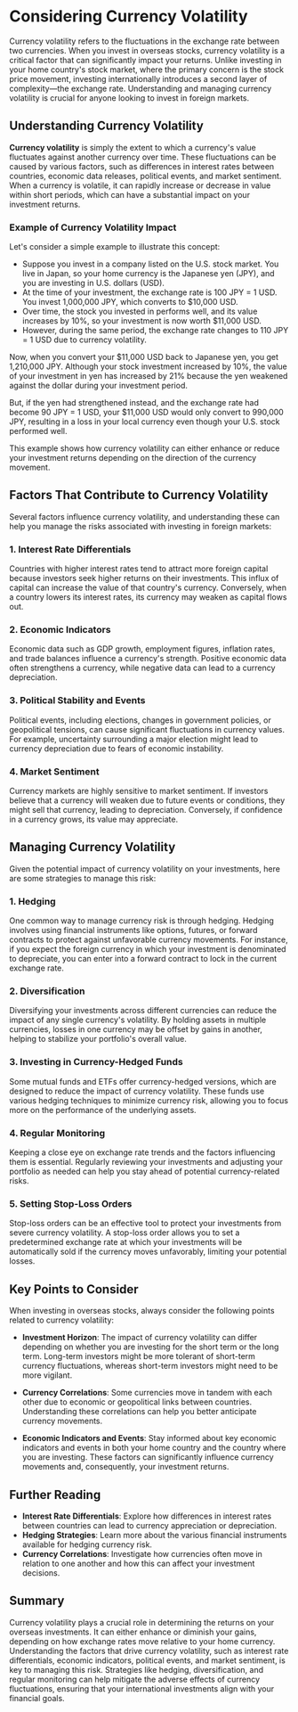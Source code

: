 # Considering Currency Volatility

Currency volatility refers to the fluctuations in the exchange rate between two currencies. When you invest in overseas stocks, currency volatility is a critical factor that can significantly impact your returns. Unlike investing in your home country's stock market, where the primary concern is the stock price movement, investing internationally introduces a second layer of complexity—the exchange rate. Understanding and managing currency volatility is crucial for anyone looking to invest in foreign markets.

## Understanding Currency Volatility

**Currency volatility** is simply the extent to which a currency's value fluctuates against another currency over time. These fluctuations can be caused by various factors, such as differences in interest rates between countries, economic data releases, political events, and market sentiment. When a currency is volatile, it can rapidly increase or decrease in value within short periods, which can have a substantial impact on your investment returns.

### Example of Currency Volatility Impact

Let's consider a simple example to illustrate this concept:

- Suppose you invest in a company listed on the U.S. stock market. You live in Japan, so your home currency is the Japanese yen (JPY), and you are investing in U.S. dollars (USD).
- At the time of your investment, the exchange rate is 100 JPY = 1 USD. You invest 1,000,000 JPY, which converts to $10,000 USD.
- Over time, the stock you invested in performs well, and its value increases by 10%, so your investment is now worth $11,000 USD.
- However, during the same period, the exchange rate changes to 110 JPY = 1 USD due to currency volatility.

Now, when you convert your $11,000 USD back to Japanese yen, you get 1,210,000 JPY. Although your stock investment increased by 10%, the value of your investment in yen has increased by 21% because the yen weakened against the dollar during your investment period.

But, if the yen had strengthened instead, and the exchange rate had become 90 JPY = 1 USD, your $11,000 USD would only convert to 990,000 JPY, resulting in a loss in your local currency even though your U.S. stock performed well.

This example shows how currency volatility can either enhance or reduce your investment returns depending on the direction of the currency movement.

## Factors That Contribute to Currency Volatility

Several factors influence currency volatility, and understanding these can help you manage the risks associated with investing in foreign markets:

### 1. **Interest Rate Differentials**

Countries with higher interest rates tend to attract more foreign capital because investors seek higher returns on their investments. This influx of capital can increase the value of that country's currency. Conversely, when a country lowers its interest rates, its currency may weaken as capital flows out.

### 2. **Economic Indicators**

Economic data such as GDP growth, employment figures, inflation rates, and trade balances influence a currency's strength. Positive economic data often strengthens a currency, while negative data can lead to a currency depreciation.

### 3. **Political Stability and Events**

Political events, including elections, changes in government policies, or geopolitical tensions, can cause significant fluctuations in currency values. For example, uncertainty surrounding a major election might lead to currency depreciation due to fears of economic instability.

### 4. **Market Sentiment**

Currency markets are highly sensitive to market sentiment. If investors believe that a currency will weaken due to future events or conditions, they might sell that currency, leading to depreciation. Conversely, if confidence in a currency grows, its value may appreciate.

## Managing Currency Volatility

Given the potential impact of currency volatility on your investments, here are some strategies to manage this risk:

### 1. **Hedging**

One common way to manage currency risk is through hedging. Hedging involves using financial instruments like options, futures, or forward contracts to protect against unfavorable currency movements. For instance, if you expect the foreign currency in which your investment is denominated to depreciate, you can enter into a forward contract to lock in the current exchange rate.

### 2. **Diversification**

Diversifying your investments across different currencies can reduce the impact of any single currency's volatility. By holding assets in multiple currencies, losses in one currency may be offset by gains in another, helping to stabilize your portfolio's overall value.

### 3. **Investing in Currency-Hedged Funds**

Some mutual funds and ETFs offer currency-hedged versions, which are designed to reduce the impact of currency volatility. These funds use various hedging techniques to minimize currency risk, allowing you to focus more on the performance of the underlying assets.

### 4. **Regular Monitoring**

Keeping a close eye on exchange rate trends and the factors influencing them is essential. Regularly reviewing your investments and adjusting your portfolio as needed can help you stay ahead of potential currency-related risks.

### 5. **Setting Stop-Loss Orders**

Stop-loss orders can be an effective tool to protect your investments from severe currency volatility. A stop-loss order allows you to set a predetermined exchange rate at which your investments will be automatically sold if the currency moves unfavorably, limiting your potential losses.

## Key Points to Consider

When investing in overseas stocks, always consider the following points related to currency volatility:

- **Investment Horizon**: The impact of currency volatility can differ depending on whether you are investing for the short term or the long term. Long-term investors might be more tolerant of short-term currency fluctuations, whereas short-term investors might need to be more vigilant.

- **Currency Correlations**: Some currencies move in tandem with each other due to economic or geopolitical links between countries. Understanding these correlations can help you better anticipate currency movements.

- **Economic Indicators and Events**: Stay informed about key economic indicators and events in both your home country and the country where you are investing. These factors can significantly influence currency movements and, consequently, your investment returns.

## Further Reading

- **Interest Rate Differentials**: Explore how differences in interest rates between countries can lead to currency appreciation or depreciation.
- **Hedging Strategies**: Learn more about the various financial instruments available for hedging currency risk.
- **Currency Correlations**: Investigate how currencies often move in relation to one another and how this can affect your investment decisions.

## Summary

Currency volatility plays a crucial role in determining the returns on your overseas investments. It can either enhance or diminish your gains, depending on how exchange rates move relative to your home currency. Understanding the factors that drive currency volatility, such as interest rate differentials, economic indicators, political events, and market sentiment, is key to managing this risk. Strategies like hedging, diversification, and regular monitoring can help mitigate the adverse effects of currency fluctuations, ensuring that your international investments align with your financial goals.